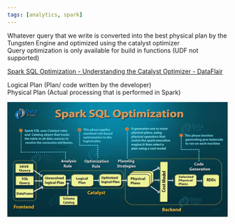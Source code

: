 ```yaml
---
tags: [analytics, spark]
---
```


Whatever query that we write is converted into the best physical plan by the Tungsten Engine and optimized using the catalyst optimizer  
Query optimization is only available for build in functions (UDF not supported)

[Spark SQL Optimization - Understanding the Catalyst Optimizer - DataFlair](https://data-flair.training/blogs/spark-sql-optimization/)

Logical Plan (Plan/ code written by the developer)  
Physical Plan (Actual processing that is performed in Spark)

![Spark SQL Optimization|600](images/spark-sql-optimization.jpg)
